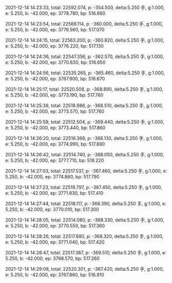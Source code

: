 2021-12-14 14:23:33, total: 22592.074, p: -354.500, delta:5.250 手, g:1.000, e: 5.250, b: -42.000, ep: 3778.780, bp: 516.660

2021-12-14 14:23:54, total: 22566.114, p: -360.000, delta:5.250 手, g:1.000, e: 5.250, b: -42.000, ep: 3776.560, bp: 517.070

2021-12-14 14:24:15, total: 22563.200, p: -360.820, delta:5.250 手, g:1.000, e: 5.250, b: -42.000, ep: 3776.220, bp: 517.130

2021-12-14 14:24:36, total: 22547.356, p: -362.570, delta:5.250 手, g:1.000, e: 5.250, b: -42.000, ep: 3770.630, bp: 516.650

2021-12-14 14:24:56, total: 22535.265, p: -365.460, delta:5.250 手, g:1.000, e: 5.250, b: -42.000, ep: 3767.900, bp: 516.670

2021-12-14 14:25:17, total: 22520.508, p: -368.890, delta:5.250 手, g:1.000, e: 5.250, b: -42.000, ep: 3773.190, bp: 517.760

2021-12-14 14:25:38, total: 22518.986, p: -368.510, delta:5.250 手, g:1.000, e: 5.250, b: -42.000, ep: 3773.570, bp: 517.760

2021-12-14 14:25:59, total: 22512.504, p: -369.440, delta:5.250 手, g:1.000, e: 5.250, b: -42.000, ep: 3773.440, bp: 517.860

2021-12-14 14:26:20, total: 22516.368, p: -368.130, delta:5.250 手, g:1.000, e: 5.250, b: -42.000, ep: 3774.990, bp: 517.890

2021-12-14 14:26:42, total: 22514.740, p: -368.050, delta:5.250 手, g:1.000, e: 5.250, b: -42.000, ep: 3777.710, bp: 518.220

2021-12-14 14:27:03, total: 22517.537, p: -367.460, delta:5.250 手, g:1.000, e: 5.250, b: -42.000, ep: 3774.860, bp: 517.790

2021-12-14 14:27:23, total: 22519.797, p: -367.450, delta:5.250 手, g:1.000, e: 5.250, b: -42.000, ep: 3771.830, bp: 517.410

2021-12-14 14:27:44, total: 22518.117, p: -368.390, delta:5.250 手, g:1.000, e: 5.250, b: -42.000, ep: 3770.010, bp: 517.300

2021-12-14 14:28:05, total: 22514.080, p: -368.330, delta:5.250 手, g:1.000, e: 5.250, b: -42.000, ep: 3770.550, bp: 517.360

2021-12-14 14:28:26, total: 22517.880, p: -368.320, delta:5.250 手, g:1.000, e: 5.250, b: -42.000, ep: 3771.040, bp: 517.420

2021-12-14 14:28:47, total: 22517.387, p: -369.510, delta:5.250 手, g:1.000, e: 5.250, b: -42.000, ep: 3768.570, bp: 517.260

2021-12-14 14:29:08, total: 22520.301, p: -367.420, delta:5.250 手, g:1.000, e: 5.250, b: -42.000, ep: 3767.860, bp: 516.910